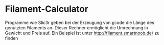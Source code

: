 Filament-Calculator
===================

Programme wie Slic3r geben bei der Erzeugung von gcode die Länge des genutzten Filaments an. Dieser Rechner ermöglicht die Umrechnung in Gewicht und Preis auf. Ein Beispiel ist unter http://filament.smartnoob.de/ zu finden
